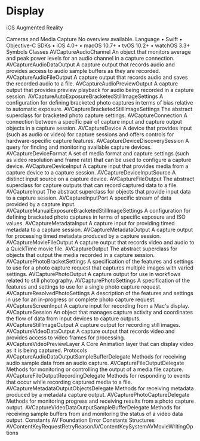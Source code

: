 # Display
iOS Augmented Reality 

Cameras and Media Capture
No overview available.
Language
•	Swift
•	Objective-C
SDKs
•	iOS 4.0+
•	macOS 10.7+
•	tvOS 10.2+
•	watchOS 3.3+
Symbols
Classes
AVCaptureAudioChannel
An object that monitors average and peak power levels for an audio channel in a capture connection.
AVCaptureAudioDataOutput
A capture output that records audio and provides access to audio sample buffers as they are recorded.
AVCaptureAudioFileOutput
A capture output that records audio and saves the recorded audio to a file.
AVCaptureAudioPreviewOutput
A capture output that provides preview playback for audio being recorded in a capture session.
AVCaptureAutoExposureBracketedStillImageSettings
A configuration for defining bracketed photo captures in terms of bias relative to automatic exposure.
AVCaptureBracketedStillImageSettings
The abstract superclass for bracketed photo capture settings.
AVCaptureConnection
A connection between a specific pair of capture input and capture output objects in a capture session.
AVCaptureDevice
A device that provides input (such as audio or video) for capture sessions and offers controls for hardware-specific capture features.
AVCaptureDeviceDiscoverySession
A query for finding and monitoring available capture devices.
AVCaptureDeviceFormat
A set of media format and capture settings (such as video resolution and frame rate) that can be used to configure a capture device.
AVCaptureDeviceInput
A capture input that provides media from a capture device to a capture session.
AVCaptureDeviceInputSource
A distinct input source on a capture device.
AVCaptureFileOutput
The abstract superclass for capture outputs that can record captured data to a file.
AVCaptureInput
The abstract superclass for objects that provide input data to a capture session.
AVCaptureInputPort
A specific stream of data provided by a capture input.
AVCaptureManualExposureBracketedStillImageSettings
A configuration for defining bracketed photo captures in terms of specific exposure and ISO values.
AVCaptureMetadataInput
A capture input for providing timed metadata to a capture session.
AVCaptureMetadataOutput
A capture output for processing timed metadata produced by a capture session.
AVCaptureMovieFileOutput
A capture output that records video and audio to a QuickTime movie file.
AVCaptureOutput
The abstract superclass for objects that output the media recorded in a capture session.
AVCapturePhotoBracketSettings
A specification of the features and settings to use for a photo capture request that captures multiple images with varied settings.
AVCapturePhotoOutput
A capture output for use in workflows related to still photography.
AVCapturePhotoSettings
A specification of the features and settings to use for a single photo capture request.
AVCaptureResolvedPhotoSettings
A description of the features and settings in use for an in-progress or complete photo capture request.
AVCaptureScreenInput
A capture input for recording from a Mac's display.
AVCaptureSession
An object that manages capture activity and coordinates the flow of data from input devices to capture outputs.
AVCaptureStillImageOutput
A capture output for recording still images.
AVCaptureVideoDataOutput
A capture output that records video and provides access to video frames for processing.
AVCaptureVideoPreviewLayer
A Core Animation layer that can display video as it is being captured.
Protocols
AVCaptureAudioDataOutputSampleBufferDelegate
Methods for receiving audio sample data from an audio capture.
AVCaptureFileOutputDelegate
Methods for monitoring or controlling the output of a media file capture.
AVCaptureFileOutputRecordingDelegate
Methods for responding to events that occur while recording captured media to a file.
AVCaptureMetadataOutputObjectsDelegate
Methods for receiving metadata produced by a metadata capture output.
AVCapturePhotoCaptureDelegate
Methods for monitoring progress and receiving results from a photo capture output.
AVCaptureVideoDataOutputSampleBufferDelegate
Methods for receiving sample buffers from and monitoring the status of a video data output.
Constants
AV Foundation Error Constants
Structures
AVContentKeyRequestRetryReasonAVContentKeySystemAVMovieWritingOptions
